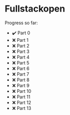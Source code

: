 # Fullstackopen
Progress so far:

- :heavy_check_mark: Part 0
- :x: Part 1
- :x: Part 2
- :x: Part 3
- :x: Part 4
- :x: Part 5
- :x: Part 6
- :x: Part 7
- :x: Part 8
- :x: Part 9
- :x: Part 10
- :x: Part 11
- :x: Part 12
- :x: Part 13